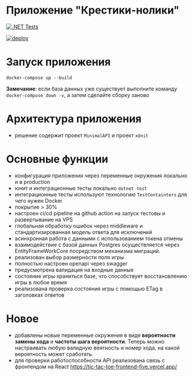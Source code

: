 # Приложение "Крестики-нолики" 

[![.NET Tests](https://github.com/artemovsergey/TicTacToeApp/actions/workflows/dotnet-test.yaml/badge.svg?branch=master&event=push)](https://github.com/artemovsergey/TicTacToeApp/actions/workflows/dotnet-test.yaml)

[![deploy](https://github.com/artemovsergey/TicTacToeApp/actions/workflows/deploy.yml/badge.svg)](https://github.com/artemovsergey/TicTacToeApp/actions/workflows/deploy.yml)

# Запуск приложения

```
docker-compose up --build
```

**Замечание**: если база данных уже существует выполните команду `docker-compose down -v`, а затем сделайте сборку заново

# Архитектура приложения

- решение содержит проект `MinimalAPI` и проект `xUnit`

# Основные функции

 - конфигурация приложения через переменные окружения локально и в production
 - юнит и интеграционные тесты локально `dotnet test`
 - интеграционные тесты используют технологию `TestContainters` для чего нужен Docker 
 - покрытие > 30%
 - настроен ci/cd pipeline на github action на запуск тестовы и развертывание на VPS
 - глобальная обработку ошибок через middleware и стандартизированная модель ответа для исключений 
 - асинхронная работа с данными с использованием токена отмены
 - взаимодействие с базой данных Postgres осуществляется через EntityFrameWorkCore посредством механизма миграций.
 - реализован выбор размерности поля игры
 - полностью настроен openapi через swagger 
 - предусмотрена валидация на входные данные
 - состояние игры храниться базе, что способствует восстановлению игры в любое время
 - реализована проверка состояния игры с помощью ETag в заголовках ответов

 # Новое

 - добавлены новые переменные окружения в виде **вероятности замены хода** и **частоты шага вероятности**. Теперь можно настраивать любую валидную веятность и номер хода, на какой вероятность может сработать.
 - для проверки работоспособности API реализована связь с фронтендом на React https://tic-tac-toe-frontend-five.vercel.app/